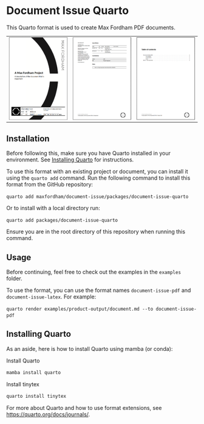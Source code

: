 # Document Issue Quarto

This Quarto format is used to create Max Fordham PDF documents.

<table>
  <tr>
    <td><img src="./img/example-page-1.png" width="300"/></td>
    <td><img src="./img/example-page-2.png" width="300"/></td>
    <td><img src="./img/example-page-3.png" width="300"/></td>
  </tr>
</table>


## Installation

Before following this, make sure you have Quarto installed in your environment. See [Installing Quarto](#installing-quarto) for instructions.

To use this format with an existing project or document, you can install it using the `quarto add` command.
Run the following command to install this format from the GitHub repository:

```quarto add maxfordham/document-issue/packages/document-issue-quarto```

Or to install with a local directory run:

```quarto add packages/document-issue-quarto```

Ensure you are in the root directory of this repository when running this command.

## Usage

Before continuing, feel free to check out the examples in the `examples` folder.

To use the format, you can use the format names `document-issue-pdf` and `document-issue-latex`. For example:

```quarto render examples/product-output/document.md --to document-issue-pdf```

## Installing Quarto

As an aside, here is how to install Quarto using mamba (or conda):

Install Quarto
```bash
mamba install quarto
```

Install tinytex
```bash
quarto install tinytex
```

For more about Quarto and how to use format extensions, see <https://quarto.org/docs/journals/>.